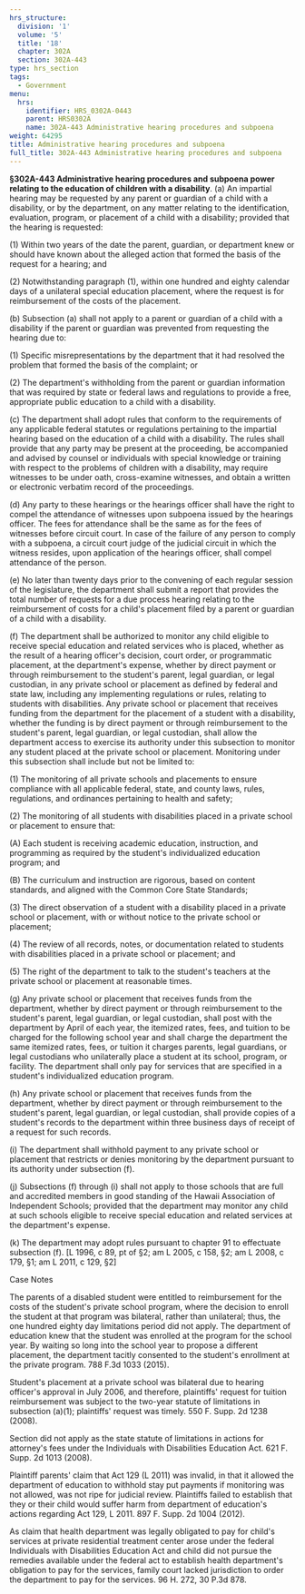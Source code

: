 ```yaml
---
hrs_structure:
  division: '1'
  volume: '5'
  title: '18'
  chapter: 302A
  section: 302A-443
type: hrs_section
tags:
  - Government
menu:
  hrs:
    identifier: HRS_0302A-0443
    parent: HRS0302A
    name: 302A-443 Administrative hearing procedures and subpoena
weight: 64295
title: Administrative hearing procedures and subpoena
full_title: 302A-443 Administrative hearing procedures and subpoena
---
```

**§302A-443 Administrative hearing procedures and subpoena power relating to the education of children with a disability**. (a) An impartial hearing may be requested by any parent or guardian of a child with a disability, or by the department, on any matter relating to the identification, evaluation, program, or placement of a child with a disability; provided that the hearing is requested:

(1) Within two years of the date the parent, guardian, or department knew or should have known about the alleged action that formed the basis of the request for a hearing; and

(2) Notwithstanding paragraph (1), within one hundred and eighty calendar days of a unilateral special education placement, where the request is for reimbursement of the costs of the placement.

(b) Subsection (a) shall not apply to a parent or guardian of a child with a disability if the parent or guardian was prevented from requesting the hearing due to:

(1) Specific misrepresentations by the department that it had resolved the problem that formed the basis of the complaint; or

(2) The department's withholding from the parent or guardian information that was required by state or federal laws and regulations to provide a free, appropriate public education to a child with a disability.

(c) The department shall adopt rules that conform to the requirements of any applicable federal statutes or regulations pertaining to the impartial hearing based on the education of a child with a disability. The rules shall provide that any party may be present at the proceeding, be accompanied and advised by counsel or individuals with special knowledge or training with respect to the problems of children with a disability, may require witnesses to be under oath, cross-examine witnesses, and obtain a written or electronic verbatim record of the proceedings.

(d) Any party to these hearings or the hearings officer shall have the right to compel the attendance of witnesses upon subpoena issued by the hearings officer. The fees for attendance shall be the same as for the fees of witnesses before circuit court. In case of the failure of any person to comply with a subpoena, a circuit court judge of the judicial circuit in which the witness resides, upon application of the hearings officer, shall compel attendance of the person.

(e) No later than twenty days prior to the convening of each regular session of the legislature, the department shall submit a report that provides the total number of requests for a due process hearing relating to the reimbursement of costs for a child's placement filed by a parent or guardian of a child with a disability.

(f) The department shall be authorized to monitor any child eligible to receive special education and related services who is placed, whether as the result of a hearing officer's decision, court order, or programmatic placement, at the department's expense, whether by direct payment or through reimbursement to the student's parent, legal guardian, or legal custodian, in any private school or placement as defined by federal and state law, including any implementing regulations or rules, relating to students with disabilities. Any private school or placement that receives funding from the department for the placement of a student with a disability, whether the funding is by direct payment or through reimbursement to the student's parent, legal guardian, or legal custodian, shall allow the department access to exercise its authority under this subsection to monitor any student placed at the private school or placement. Monitoring under this subsection shall include but not be limited to:

(1) The monitoring of all private schools and placements to ensure compliance with all applicable federal, state, and county laws, rules, regulations, and ordinances pertaining to health and safety;

(2) The monitoring of all students with disabilities placed in a private school or placement to ensure that:

(A) Each student is receiving academic education, instruction, and programming as required by the student's individualized education program; and

(B) The curriculum and instruction are rigorous, based on content standards, and aligned with the Common Core State Standards;

(3) The direct observation of a student with a disability placed in a private school or placement, with or without notice to the private school or placement;

(4) The review of all records, notes, or documentation related to students with disabilities placed in a private school or placement; and

(5) The right of the department to talk to the student's teachers at the private school or placement at reasonable times.

(g) Any private school or placement that receives funds from the department, whether by direct payment or through reimbursement to the student's parent, legal guardian, or legal custodian, shall post with the department by April of each year, the itemized rates, fees, and tuition to be charged for the following school year and shall charge the department the same itemized rates, fees, or tuition it charges parents, legal guardians, or legal custodians who unilaterally place a student at its school, program, or facility. The department shall only pay for services that are specified in a student's individualized education program.

(h) Any private school or placement that receives funds from the department, whether by direct payment or through reimbursement to the student's parent, legal guardian, or legal custodian, shall provide copies of a student's records to the department within three business days of receipt of a request for such records.

(i) The department shall withhold payment to any private school or placement that restricts or denies monitoring by the department pursuant to its authority under subsection (f).

(j) Subsections (f) through (i) shall not apply to those schools that are full and accredited members in good standing of the Hawaii Association of Independent Schools; provided that the department may monitor any child at such schools eligible to receive special education and related services at the department's expense.

(k) The department may adopt rules pursuant to chapter 91 to effectuate subsection (f). [L 1996, c 89, pt of §2; am L 2005, c 158, §2; am L 2008, c 179, §1; am L 2011, c 129, §2]

Case Notes

The parents of a disabled student were entitled to reimbursement for the costs of the student's private school program, where the decision to enroll the student at that program was bilateral, rather than unilateral; thus, the one hundred eighty day limitations period did not apply. The department of education knew that the student was enrolled at the program for the school year. By waiting so long into the school year to propose a different placement, the department tacitly consented to the student's enrollment at the private program. 788 F.3d 1033 (2015).

Student's placement at a private school was bilateral due to hearing officer's approval in July 2006, and therefore, plaintiffs' request for tuition reimbursement was subject to the two-year statute of limitations in subsection (a)(1); plaintiffs' request was timely. 550 F. Supp. 2d 1238 (2008).

Section did not apply as the state statute of limitations in actions for attorney's fees under the Individuals with Disabilities Education Act. 621 F. Supp. 2d 1013 (2008).

Plaintiff parents' claim that Act 129 (L 2011) was invalid, in that it allowed the department of education to withhold stay put payments if monitoring was not allowed, was not ripe for judicial review. Plaintiffs failed to establish that they or their child would suffer harm from department of education's actions regarding Act 129, L 2011\. 897 F. Supp. 2d 1004 (2012).

As claim that health department was legally obligated to pay for child's services at private residential treatment center arose under the federal Individuals with Disabilities Education Act and child did not pursue the remedies available under the federal act to establish health department's obligation to pay for the services, family court lacked jurisdiction to order the department to pay for the services. 96 H. 272, 30 P.3d 878.